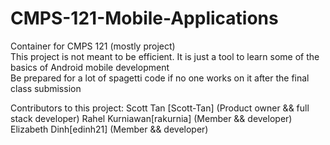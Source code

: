 # CMPS-121-Mobile-Applications
Container for CMPS 121 (mostly project) <br>
This project is not meant to be efficient. It is just a tool to learn some of the basics
of Android mobile development <br>
Be prepared for a lot of spagetti code if no one works on it after the final 
class submission <br>

Contributors to this project:
Scott Tan [Scott-Tan] (Product owner && full stack developer)
Rahel Kurniawan[rakurnia] (Member && developer)
Elizabeth Dinh[edinh21] (Member && developer)